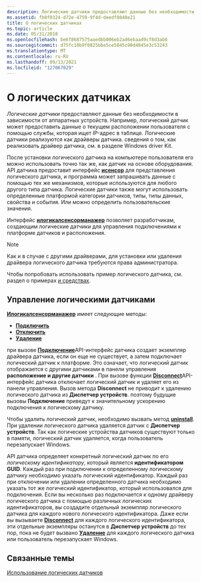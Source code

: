 ```yaml
---
description: Логические датчики предоставляют данные без необходимости в зависимости от аппаратных устройств.
ms.assetid: fb0f0324-d72e-4759-9f4d-deedf8848e21
title: О логических датчиках
ms.topic: article
ms.date: 05/31/2018
ms.openlocfilehash: be6f8687575aaedbb006eb2ad6ebaad9cf8d3ab6
ms.sourcegitcommit: d75fc10b9f0825bbe5ce5045c90d4045e3c53243
ms.translationtype: MT
ms.contentlocale: ru-RU
ms.lasthandoff: 09/13/2021
ms.locfileid: "127067029"
---
```

# <a name="about-logical-sensors"></a>О логических датчиках

*Логические датчики* предоставляют данные без необходимости в зависимости от аппаратных устройств. Например, логический датчик может предоставить данные о текущем расположении пользователя с помощью службы, которая ищет IP-адрес в таблице. Логические датчики реализуются как драйверы датчика. сведения о том, как реализовать драйвер датчика, см. в разделе Windows driver Kit.

После установки логического датчика на компьютере пользователя его можно использовать точно так же, как датчик на основе оборудования. API датчика предоставит интерфейс [**исенсор**](/windows/desktop/api/sensorsapi/nn-sensorsapi-isensor) для представления логического датчика, и программа может запрашивать данные с помощью тех же механизмов, которые используются для любого другого типа датчика. Логические датчики также могут использовать определенные платформой категории датчиков, типы, типы данных, свойства и события. Или можно определить пользовательские значения.

Интерфейс [**илогикалсенсорманажер**](/previous-versions/windows/desktop/legacy/dd318934(v=vs.85)) позволяет разработчикам, создающим логические датчики для управления подключениями к платформе датчиков и расположения.

> [!Note]  
> Как и в случае с другими драйверами, для установки или удаления драйвера логического датчика требуются права администратора.

 

Чтобы попробовать использовать пример логического датчика, см. раздел о примерах [и средствах](about-the-samples.md).

## <a name="managing-logical-sensors"></a>Управление логическими датчиками

[**Илогикалсенсорманажер**](/previous-versions/windows/desktop/legacy/dd318934(v=vs.85)) имеет следующие методы:

-   [**Подключить**](/previous-versions/windows/desktop/legacy/dd374029(v=vs.85))
-   [**Отключить**](/previous-versions/windows/desktop/legacy/dd374030(v=vs.85))
-   [**Удаление**](/previous-versions/windows/desktop/legacy/dd374031(v=vs.85))

при вызове [**Подключение**](/previous-versions/windows/desktop/legacy/dd374029(v=vs.85))API-интерфейс датчика создает экземпляр драйвера датчика, если он еще не существует, а затем подключает логический датчик к платформе. Это означает, что логический датчик отображается с другими датчиками в панели управления **расположение и другие датчики** . При вызове функции [**Disconnect**](/previous-versions/windows/desktop/legacy/dd374030(v=vs.85))API-интерфейс датчика отключает логический датчик и удаляет его из панели управления. Вызов метода **Disconnect** не приводит к удалению логического датчика из **Диспетчер устройств**. поэтому будущие вызовы **Подключение** приведут к значительному ускорению подключения к логическому датчику.

Чтобы удалить логический датчик, необходимо вызвать метод [**uninstall**](/previous-versions/windows/desktop/legacy/dd374031(v=vs.85)). При удалении логического датчика удаляется датчик с **Диспетчер устройств**. Так как логические устройства датчиков существуют только в памяти, логический датчик удаляется, когда пользователь перезапускает Windows.

API датчика определяет конкретный логический датчик по его *логическому идентификатору*, который является **идентификатором GUID**. Каждый раз при подключении к определенному логическому датчику необходимо указать логический идентификатор. Каждый раз при отключении или удалении определенного датчика необходимо указать тот же логический идентификатор, который использовался для подключения. Если вы несколько раз подключается к одному драйверу логического датчика с помощью различных логических идентификаторов, вы создадите отдельный экземпляр логического датчика для каждого нового логического идентификатора. Даже если вы вызываете [**Disconnect**](/previous-versions/windows/desktop/legacy/dd374030(v=vs.85)) для каждого логического идентификатора, эти отдельные экземпляры останутся в **Диспетчер устройств** до тех пор, пока не будет вызвано [**Удаление**](/previous-versions/windows/desktop/legacy/dd374031(v=vs.85)) для каждого логического датчика или пользователь перезапускает Windows.

## <a name="related-topics"></a>Связанные темы

<dl> <dt>

[Использование логических датчиков](using-logical-sensors.md)
</dt> </dl>

 

 
